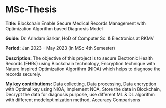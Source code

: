 # MSc-Thesis
**Title:** Blockchain Enable Secure Medical Records Management with Optimization Algorithm based Diagnosis Model

**Guide:** Dr. Arindam Sarkar, HoD of Computer Sc. & Electronics at RKMV

**Period:** Jan 2023 – May 2023 (in MSc 4th Semester)

**Description:** The objective of this project is to secure Electronic Health Records (EHRs) using Blockchain technology, Encryption technique with Nature Inspired Optimization Algorithm (NIOA) which helps to diagnose the records securely.

**My key contributions:** Data collecting, Data processing, Data encryption with Optimal key using NIOA, Implement NOA, Store the data in Blockchain, Decrypt the data for diagnosis purpose, use different ML & DL algorithm with different modeloptimization method, Accuracy Comparisons

